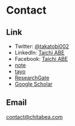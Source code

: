 # Contact

## Link

- Twitter: [@takatobi002](https://twitter.com/takatobi002)
- LinkedIn: [Taichi ABE](https://www.linkedin.com/in/taichi-abe-981b3817b/)
- Facebook: [Taichi ABE](https://www.facebook.com/taichi.abe.560)
- [note](https://note.com/chitabea)
- [tayo](https://tayo.jp/users/O0vf5vk2FcXc1vKcPdKqgEjfH2D3)
- [ResearchGate](https://www.researchgate.net/profile/Taichi-Abe-2)
- [Google Scholar](https://scholar.google.co.jp/citations?hl=ja&user=FQ-owvMAAAAJ)

## Email
 contact@chitabea.com